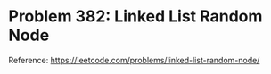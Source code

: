 # Problem 382: Linked List Random Node

Reference: https://leetcode.com/problems/linked-list-random-node/